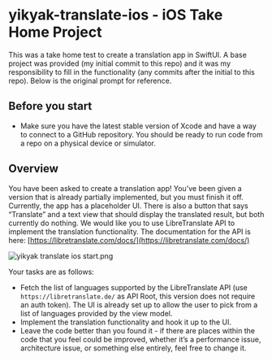 # yikyak-translate-ios - iOS Take Home Project

This was a take home test to create a translation app in SwiftUI. A base project was provided (my initial commit to this repo) and it was my responsibility to fill in the functionality (any commits after the initial to this repo).
Below is the original prompt for reference.



## Before you start

- Make sure you have the latest stable version of Xcode and have a way to connect to a GitHub repository. You should be ready to run code from a repo on a physical device or simulator.

## Overview

You have been asked to create a translation app! You’ve been given a version that is already partially implemented, but you must finish it off. Currently, the app has a placeholder UI. There is also a button that says “Translate” and a text view that should display the translated result, but both currently do nothing. We would like you to use LibreTranslate API to implement the translation functionality. The documentation for the API is here: [https://libretranslate.com/docs/](https://libretranslate.com/docs/)

![yikyak translate ios start.png](https://github.com/Yik-Yak/yikyak-translate-ios/blob/main/yikyak%20translate%20ios%20start.png)

Your tasks are as follows:

- Fetch the list of languages supported by the LibreTranslate API (use `https://libretranslate.de/` as API Root, this version does not require an auth token). The UI is already set up to allow the user to pick from a list of languages provided by the view model.
- Implement the translation functionality and hook it up to the UI.
- Leave the code better than you found it - if there are places within the code that you feel could be improved, whether it’s a performance issue, architecture issue, or something else entirely, feel free to change it.
